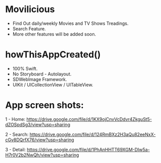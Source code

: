 # Movilicious

  * Find Out daily/weekly Movies and TV Shows Treadings.
  * Search Feature.
  * More other features will be added soon.
  
  # howThisAppCreated()
  * 100% Swift.
  * No Storyboard - Autolayout.
  * SDWebImage Framework.
  * UIKit / UICollectionView / UITableView.

  # App screen shots:
  
  1 - Home:
    https://drive.google.com/file/d/1KX9ojCnvVcDdvr4ZkguSt5-dZOSpdSg3/view?usp=sharing
  
  2 - Search:
    https://drive.google.com/file/d/124RmBXz2H3aQu82eeNxX-cGv8DQrfX76/view?usp=sharing
  
  3 - Detail:
    https://drive.google.com/file/d/1PhAnHHTT69XGM-DIw5a-H7r0V2b2NwQh/view?usp=sharing

